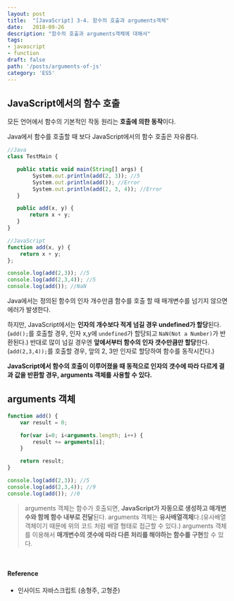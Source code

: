 ```yaml
---
layout: post
title:  "[JavaScript] 3-4. 함수의 호출과 arguments객체"
date:   2018-09-26
description: "함수의 호출과 arguments객체에 대해서"
tags:
- javascript
- function
draft: false
path: '/posts/arguments-of-js'
category: 'ES5'
---
```


## JavaScript에서의 함수 호출



모든 언어에서 함수의 기본적인 작동 원리는 **호출에 의한 동작**이다.

Java에서 함수를 호출할 때 보다 JavaScript에서의 함수 호출은 자유롭다.

```javascript 
//Java
class TestMain {

   public static void main(String[] args) {
        System.out.println(add(2, 3)); //5
        System.out.println(add()); //Error
        System.out.println(add(2, 3, 4)); //Error
   }

   public add(x, y) {
       return x + y;
   }
}

```

```javascript
//JavaScript
function add(x, y) {
    return x + y;
};

console.log(add(2,3)); //5
console.log(add(2,3,4)); //5
console.log(add()); //NaN
```

Java에서는 정의된 함수의 인자 개수만큼 함수를 호출 할 때 매개변수를 넘기지 않으면 에러가 발생한다.

하지만, JavaScript에서는 **인자의 개수보다 적게 넘길 경우 undefined가 할당**된다.(`add();`를 호출할 경우, 인자 x,y에 `undefined`가 할당되고 `NaN(Not a Number)`가 반환된다.)
반대로 많이 넘길 경우엔 **앞에서부터 함수의 인자 갯수만큼만 할당**한다.(`add(2,3,4));`를 호출할 경우, 앞의 2, 3만 인자로 할당하여 함수를 동작시킨다.)

**JavaScript에서 함수의 호출이 이루어졌을 때 동적으로 인자의 갯수에 따라 다르게 결과 값을 반환할 경우, arguments 객체를 사용할 수 있다.**



## arguments 객체



```javascript
function add() {
    var result = 0;

    for(var i=0; i<arguments.length; i++) {
        result += arguments[i];
    }

    return result;
}

console.log(add(2,3)); //5
console.log(add(2,3,4)); //9
console.log(add()); //0
```

> arguments 객체는 함수가 호출되면, **JavaScript가 자동으로 생성하고 매개변수와 함께 함수 내부로 전달**된다.
> arguments 객체는 **유사배열객체**다.(유사배열객체이기 때문에 위의 코드 처럼 배열 형태로 접근할 수 있다.)
> arguments 객체를 이용해서 **매개변수의 갯수에 따라 다른 처리를 해야하는 함수를 구현**할 수 있다.

<br/>



#### Reference
- 인사이드 자바스크립트 (송형주, 고형준)